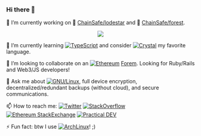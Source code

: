 ### Hi there 👋

🔭 I’m currently working on :star2: [ChainSafe/lodestar](https://github.com/ChainSafe/lodestar) and :evergreen_tree: [ChainSafe/forest](https://github.com/ChainSafe/forest).

<p align="center"><a href="https://github.com/q9f"><img src="https://github-readme-stats.vercel.app/api?username=q9f" /></a></p>

🌱 I’m currently learning 
  [![TypeScript](https://img.shields.io/badge/TypeScript-007ACC?style=for-the-badge&logo=typescript&logoColor=white)](https://www.typescriptlang.org/) and consider 
  [![Crystal](https://img.shields.io/badge/Crystal-000000?style=for-the-badge&logo=crystal&logoColor=white)](https://crystal-lang.org/)
  my favorite language.

👯 I’m looking to collaborate on an [![Ethereum](https://img.shields.io/badge/Ethereum-3C3C3D?style=for-the-badge&logo=Ethereum&logoColor=white)](https://ethereum.org/) [Forem](https://www.forem.com/). Looking for Ruby/Rails and Web3/JS developers!

💬 Ask me about [![GNU/Linux](https://img.shields.io/badge/Linux-FCC624?style=for-the-badge&logo=linux&logoColor=black)](https://www.gnu.org/gnu/linux-and-gnu.en.html), full device encryption, decentralized/redundant backups (without cloud), and secure communications.

📫 How to reach me: 
  [![Twitter](https://img.shields.io/badge/Twitter-1DA1F2?style=for-the-badge&logo=twitter&logoColor=white)](https://twitter.com/q9fmz/)
  [![StackOverflow](https://img.shields.io/badge/Stack_Overflow-FE7A16?style=for-the-badge&logo=stack-overflow&logoColor=white)](https://stackoverflow.com/users/1260906)
  [![Ethereum StackExchange](https://img.shields.io/badge/StackExchange-%23ffffff.svg?&style=for-the-badge&logo=StackExchange&logoColor=white)](https://ethereum.stackexchange.com/users/87)
  [![Practical DEV](https://img.shields.io/badge/dev.to-0A0A0A?style=for-the-badge&logo=devdotto&logoColor=white)](https://dev.to/q9)

⚡ Fun fact: btw I use [![ArchLinux](https://img.shields.io/badge/Arch_Linux-1793D1?style=for-the-badge&logo=arch-linux&logoColor=white)](https://archlinux.org/)! ;)



